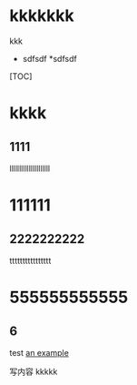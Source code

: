 
# kkkkkkk

kkk

* sdfsdf
*sdfsdf


[TOC]

kkkk
=========
1111
---------
lllllllllllllllllllll


111111
===========
2222222222
---------------
tttttttttttttttt

555555555555
==============
6
-------------
test
[an example][id] 

[id]: http://example.com/  "Optional Title Here"

<ul id="tree" class="ztree"></ul><article class='markdown-body'>
写内容 
kkkkk
</article>
<script type="text/javascript" src="http://i5ting.github.io/git-quick-start/preview/js/jquery-1.10.2.min.js"></script><script type="text/javascript" src="http://i5ting.github.io/git-quick-start/preview/js/jquery.ztree.all-3.5.min.js"></script><script type="text/javascript" src="http://i5ting.github.io/git-quick-start/preview/js/jquery.ztree_toc.js"></script>
<SCRIPT type="text/javascript" > <!-- $(document).ready(function(){ $('#tree').ztree_toc({ is_auto_number:true, documment_selector:'.markdown-body', ztreeStyle: { width:'260px', overflow: 'auto', position: 'fixed', 'z-index': 2147483647, border: '0px none', left: '0px', top: '0px' } }); }); //--> </SCRIPT> 
